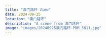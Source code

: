 ```yaml
---
title: "澳门路环 View"
date: 2024-09-25
location: "澳门路环"
description: "A scene from 澳门路环"
image: "images/20240925澳门路环-PDM_5611.jpg"
---
```

